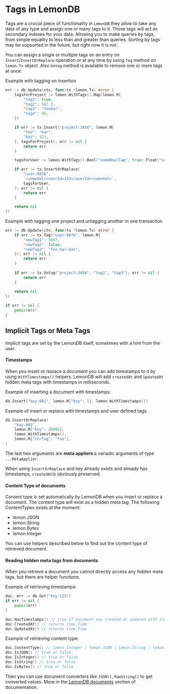 # Tags in LemonDB

Tags are a crucial piece of functionality in `LemonDB` they allow to take any data of any type and
assign one or many tags to it. Those tags will act as secondary indexes for your data. Allowing you to make
queries by tags, from simple equality to less than and greater than queries. Sorting by tags may be supported in the
future, but right now it is not.

You can assign a single or multiple tags on an entry on `Insert`/`InsertOrReplace` operation or at any time
by using `Tag` method on `lemon.Tx` object. Also `Untag` method is available to remove one or more tags at once.

Example with tagging on insertion
```go
err := db.Update(ctx, func(tx *lemon.Tx) error {
    tagsForProject := lemon.WithTags().Map(lemon.M{
        "tag1": true,
        "tag2": 567.3,
        "tag3": "foobar",
        "tag4": 45,
    })

    if err := tx.Insert("project:3456", lemon.M{
        "foo": "bar",
        "baz": 123,
    }, tagsForProject); err != nil {
        return err
    }

    tagsForUser := lemon.WithTags().Bool("someBoolTag", true).Float("someFloatTag", 887.2)

    if err := tx.InsertOrReplace(
        "user:9876",
        `<someXml><userId>123</userId><someXml>`,
        tagsForUser,
    ); err != nil {
        return err
    }

    return nil
})
```

Example with tagging one project and untagging another in one transaction
```go
err := db.Update(ctx, func(tx *lemon.Tx) error {
    if err := tx.Tag("user:9876", lemon.M{
        "newTag1": 5667,
        "newTag2": false,
        "newTag3": "foo-bar-baz",
    }); err != nil {
        return err
    }
    
    if err := tx.Untag("project:3456", "tag1", "tag3"); err != nil {
        return err
    }
    
    return nil
})

if err != nil {
    panic(err)
}
```

## Implicit Tags or Meta Tags
Implicit tags are set by the LemonDB itself, sometimes with a hint from the user.

#### Timestamps
When you insert ot replace a document you can add timestamps to it by using `WithTimestamps()` helpers.
LemonDB will add `createdAt` and `ùpdatedAt` hidden meta tags with timestamps in milliseconds.

Example of inserting a document with timestamps:
```go
db.Insert("key:001", lemon.M{"key": 1}, lemon.WithTimestamps())
````
Example of insert or replace with timestamps and user defined tags. 
```go
db.InsertOrReplace(
    "key:002",
    lemon.M{"key": 20002},
    lemon.WithTimestamps(),
    lemon.M{"strTag": "foo"},
)
```
The last two arguments are **meta appliers** a variadic arguments of type `...MetaApplier`.

When using `InsertOrReplace` and key already exists and already has timestamps, `createdAt`is obviously
preserved.

#### Content Type of documents
Content type is set automatically by LemonDB when you insert or replace a document. The content type will 
exist as a hidden meta tag. The following ContentTypes exists at the moment:

* lemon.JSON
* lemon.String
* lemon.Bytes
* lemon.Integer

You can use helpers described below to find out the content type of retrieved document.

#### Reading hidden meta tags from documents
When you retrieve a document you cannot directly access any hidden meta tags, but there are helper functions.

Example of retrieving timestamps:
```go
doc, err := db.Get("key:123")
if err != nil {
	panic(err)
}

doc.HasTimestamps() // true if document was created or updated with timestamps
doc.CreatedAt() // returns time.Time
doc.UpdatedAt() // returns time.Time
```

Example of retrieving content type:
````go
doc.ContentType() // lemon.Integer | lemon.JSON | lemon.String | lemon.Bytes
doc.IsJSON() // true or false
doc.IsInteger() // true or false
doc.IsString() // true or false
doc.IsBytes() // true or false
````

Then you can use document converters like `JSON()`, `RawString()` to get converted values. More in the
[LemonDB documents](/docs/documents.md) section of documentation.

